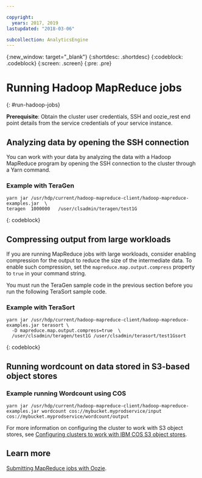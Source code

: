 ```yaml
---

copyright:
  years: 2017, 2019
lastupdated: "2018-03-06"

subcollection: AnalyticsEngine
---
```


<!-- Attribute definitions -->
{:new_window: target="_blank"}
{:shortdesc: .shortdesc}
{:codeblock: .codeblock}
{:screen: .screen}
{:pre: .pre}

# Running Hadoop MapReduce jobs
{: #run-hadoop-jobs}

**Prerequisite**: Obtain the cluster user credentials, SSH and oozie_rest end point details from the service credentials of your service instance.

## Analyzing data by opening the SSH connection

You can work with your data by analyzing the data with a Hadoop MapReduce program by opening the SSH connection to the cluster through a Yarn command.

### Example with TeraGen

```
yarn jar /usr/hdp/current/hadoop-mapreduce-client/hadoop-mapreduce-examples.jar  \
teragen  1000000   /user/clsadmin/teragen/test1G
```
{: codeblock}

## Compressing output from large workloads

If you are running MapReduce jobs with large workloads, consider enabling compression for the output to reduce the size of the intermediate data. To enable such compression, set the `mapreduce.map.output.compress` property to `true` in your command string.

You must run the TeraGen sample code in the previous section before you run the following TeraSort sample code.

### Example with TeraSort

```
yarn jar /usr/hdp/current/hadoop-mapreduce-client/hadoop-mapreduce-examples.jar terasort \
  -D mapreduce.map.output.compress=true  \
  /user/clsadmin/teragen/test1G /user/clsadmin/terasort/test1Gsort
```
{: codeblock}

## Running wordcount on data stored in S3-based object stores

### Example running Wordcount using COS
```
yarn jar /usr/hdp/current/hadoop-mapreduce-client/hadoop-mapreduce-examples.jar wordcount cos://mybucket.myprodservice/input cos://mybucket.myprodservice/wordcount/output
```

For more information on configuring the cluster to work with S3 object stores, see [Configuring clusters to work with IBM COS S3 object stores](/docs/services/AnalyticsEngine?topic=AnalyticsEngine-config-cluster-cos).

## Learn more

[Submitting MapReduce jobs with Oozie](/docs/services/AnalyticsEngine?topic=AnalyticsEngine-working-with-oozie).
